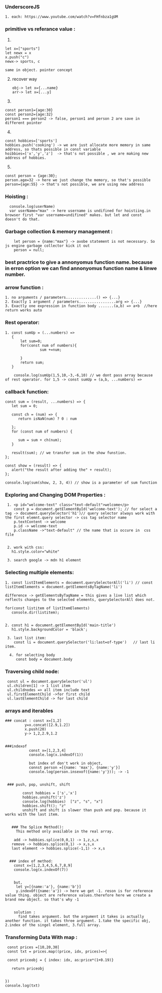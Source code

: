 ### UnderscoreJS
    1. each: https://www.youtube.com/watch?v=FHfnbza1gUM
    
    
    
### primitive vs referance value :
1.

    let x=["sports"]
    let newx = x
    x.push("c")
    newx-> sports, c
    
    same in object. pointer concept
    

2. recover way
        
       obj-> let x={...name}
       arr-> let x=[...y]
       
3.

    const person1={age:30}
    const person2={age:32}
    person1 === person2 -> false, person1 and person 2 are save in different pointer
    
    
4.

    const hobbies=['sports']
    hobbies.push('cooking') -> we are just allocate more memory in same address, so thats possible in const variable
    hoibbies=['x','y','z']  -> that's not possible , we are making new address of hobbies.
    
5.
 
    const person = {age:30};
    person.age=32 -> here we just change the memory, so that's possible
    person={age:55} -> that's not possible, we are using new address
    
    
 ### Hoisting :
 
      console.log(userName)
      var userName="max" -> here username is undifined for hoistiing.in browser first "var username=undifined" makes. but let and const doesn't do that.
      
      
  ### Garbage collection & memory management :
        let person = {name:"max"} -> avobe statement is not necessary. So js engine garbage collector kick it out
        person = null; 
        
 ### best practrice to give a annonyomus function name. because in erron option we can find annonyomus function name & linwe number.
 
 
 ### arrow function :
    1. no arguments / parameters..............() => {...}
    2. Exactly 1 argument / parameters.................arg => {...}
    3. Exactly one expression in function body .......(a,b) => a+b  //here return works auto
    
    
    
 ### Rest operator:
 
    1. const sumUp = (...numbers) =>
       {
           let sum=0;
           for(const num of numbers){   
                    sum +=num;
           
           }
           return sum;
       }
       
        console.log(sumUp(1,5,10,-3,-6,10) // we dont pass array because of rest operator. for 1,5 -> const sumUp = (a,b, ...numbers) =>
        
        
### callback function:

    const sum = (result, ...numbers) => {
       let sum = 0;

       const ch = (num) => {
          return isNaN(num) ? 0 : num

       };
       for (const num of numbers) {

          sum = sum + ch(num);
       }

       result(sum); // we transfer sum in the show funstion.
    };

    const show = (result) => {
       alert("the result after adding the" + result);
    };

    console.log(sum(show, 2, 3, 4)) // show is a parameter of sum function
    
    
 
 
### Exploring and Changing DOM Properties :

    
     1. <p id="welcome-text" class="text-default">welcome</p>
        const p = document.getElementById('welcome-text'); // for select a tag -> document.querySelector('h1')// query selector always work with the first elemnt.query selector -> css tag selector name 
        p.textContent -> welcome
        p.id -> welcome-text
        p.className ->"text-default" // the name that is occure in  css file 
     
     
     2. work with css:
       h1.style.color="white"
       
     3. search google -> mdn h1 element 
   


### Selecting multiple elements:

   
    1. const listItemElements = document.querySelectorAll('li') // const listItemElements = document.getElementsByTagName('li')
    
    difference -> getElementsByTagName = this gives a live list which reflects changes to the selected elements, querySelectorAll does not.
    
    for(const listitem of listItemElements)
       console.dir(listitem);
       
       
    2. const h1 = document.getElementById('main-title')
       h1.style.backgroundColor = 'black';
       
     3. last list item:
        const li = document.querySelector('li:last=of-type')   // last li item.
        
      4. for selecting body
         const body = document.body
         
         
  ### Traversing child node:
     const ul = document.querySelector('ul')
     ul.children[1] -> 1 list item
     ul.childnodes => all item include text
     ul.firstElementChild ->for first child
     ul.lastElementChild -> for last child
     
   
   
  ### arrays and iterables
    ### concat : const x=[1,2]
             y=x.concat([2.9,1.2])
             x.push(20)
             y-> 1,2,2.9,1.2
             
             
    ###indexof 
               const x=[1,2,3,4]
               console.log(x.indexOf(1))
               
               but index of don't work in object,
               connst person =[{name: 'max'}, {name:'y'}]
               console.log(person.insexof({name:'y'})); -> -1
               
               
     ### push, pop, unshift, shift
     
            const hobbies = ['s','x']
            hobbies.unshift('z')
            console.log(hobbies)  ["z", "s", "x"]
            hobbies.shift(); "z"
            unshift and shift is slower than push and pop. because it works with the last item.
            
            
       ### The Splice Method():
         This method only available in the real array.
  
        add -> hobbies.splice(0,0,1) -> 1,z,s,x
       remove -> hobbies.splice(0,1) -> x,s,x
       last element -> hobbies.splice(-1,1) -> x,s
       
       
      ### index of method:
        const x=[1,2,3,4,5,6,7,8,9]
        console.log(x.indexOf(7))
        
        
        but,
         let y=[{name:'a'}, {name:'b'}]
         y.indexOf({name:'a'}) -> here we get -1. reson is for reference value thing. object are reference values.therefore here we create a brand new object. so that's why -1
         
         
        solution :
          find takes argument. but the argument it takes is actually another function. it takes three argument. 1.take the specific obj, 2.index of the singel element, 3.full array.
        
         
         
  ### Transforming Data With map :

     const prices =[10,20,30]
     const txt = prices.map((price, idx, prices)=>{
     
     const priceobj = { index: idx, as:price*(1+0.19)}
     
       return priceobj


    })
    console.log(txt)
           
            
            
       
            
            
          
             
               
               
      
